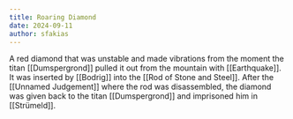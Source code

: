 ```yaml
---
title: Roaring Diamond
date: 2024-09-11
author: sfakias
---
```


A red diamond that was unstable and made vibrations from the moment the titan [[Dumspergrond]] pulled it out from the mountain with [[Earthquake]]. It was inserted by [[Bodrig]] into the [[Rod of Stone and Steel]]. After the [[Unnamed Judgement]] where the rod was disassembled, the diamond was given back to the titan [[Dumspergrond]] and imprisoned him in [[Strümeld]].